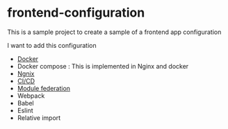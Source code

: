# frontend-configuration

This is a sample project to create a sample of a frontend app configuration

I want to add this configuration 
- [Docker](https://github.com/tmohammad78/frontend-configuration/tree/main/docker)
- Docker compose : This is implemented in Nginx and docker 
- [Ngnix](https://github.com/tmohammad78/frontend-configuration/tree/main/nginx)
- [CI/CD](https://github.com/tmohammad78/frontend-configuration/tree/main/ci-cd)
- [Module federation](https://github.com/tmohammad78/frontend-configuration/tree/main/module-federation)
- Webpack
- Babel
- Eslint
- Relative import 
